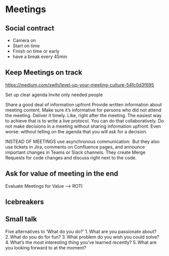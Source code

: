 # Meetings

## Social contract

* Camera on
* Start on time
* Finish on time or early
* have a break every 45min

## Keep Meetings on track

<https://medium.com/swlh/level-up-your-meeting-culture-54fc0d3f695>

Set up clear agenda
Invite only needed people

Share a good deal of information upfront
Provide written information about meeting content. Make sure it’s informative for persons who did not attend the meeting.
Deliver it timely. Like, right after the meeting. The easiest way to achieve that is to write a live protocol. You can do that collaboratively.
Do not make decisions in a meeting without sharing information upfront. Even worse: without telling on the agenda that you will ask for a decision.

INSTEAD OF MEETINGS use asynchronous communication:
 But they also use tickets in Jira, comments on Confluence pages, and announce important changes in Teams or Slack channels. They create Merge Requests for code changes and discuss right next to the code.

## Ask for value of meeting in the end

Evaluate Meetings for Value --> ROTI

## Icebreakers

## Small talk

Five alternatives to ‘What do you do?’
1. What are you passionate about?
2. What do you do for fun?
3. What problem do you wish you could solve?
4. What’s the most interesting thing you’ve learned recently?
5. What are you looking forward to at the moment?
